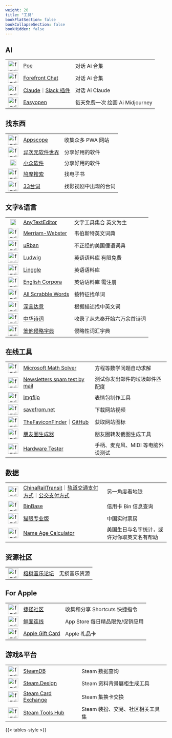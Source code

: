 ```yaml
---
weight: 20
title: "工具"
bookFlatSection: false
bookCollapseSection: false
bookHidden: false
---
```


## AI

|  |  |  |
| :----: | ---- | ---- |
| <img loading="lazy" width="32px" alt="favicon" src="https://favicon.im/psc2.cf2.poecdn.net"> | [Poe](https://poe.com/) | 对话 Ai 合集 |
| <img loading="lazy" width="32px" alt="favicon" src="https://favicon.im/uploads-ssl.webflow.com"> | [Forefront Chat](https://chat.forefront.ai/) | 对话 Ai 合集 |
| <img loading="lazy" width="32px" alt="favicon" src="https://favicon.im/claude.ai"> | [Claude](https://claude.ai/)<span class="oldline">｜</span>[Slack 插件](https://slack.com/apps/A04KGS7N9A8-claude) | 对话 Ai Claude |
| <img loading="lazy" width="32px" alt="favicon" src="https://favicon.im/cdn.fastest.chat"> | [Easyopen](https://easyopen.chat/) | 每天免费一次 绘画 Ai Midjourney |

## 找东西

|  |  |  |
| :----: | ---- | ---- |
| <img loading="lazy" width="32px" alt="favicon" src="https://favicon.im/appsco.pe"> | [Appscope](https://appsco.pe) | 收集众多 PWA 网站 |
| <img loading="lazy" width="32px" alt="favicon" src="https://favicon.im/cdn.iplaysoft.com"> | [异次元软件世界](https://www.iplaysoft.com) | 分享好用的软件 |
| <img loading="lazy" width="20px" alt="favicon" src="https://favicon.im/static1.appinn.com"> | [小众软件](https://www.appinn.com) | 分享好用的软件 |
| <img loading="lazy" width="32px" alt="favicon" src="https://favicon.im/www.jiumodiary.com"> | [鸠摩搜索](https://www.jiumodiary.com/) | 找电子书 |
| <img loading="lazy" width="32px" alt="favicon" src="https://favicon.im/33.agilestudio.cn"> | [33台词](https://33.agilestudio.cn/) | 找影视剧中出现的台词 |

## 文字&语言

|  |  |  |
| :----: | ---- | ---- |
| <img loading="lazy" width="18px" alt="favicon" src="https://favicon.im/www.anytexteditor.com"> | [AnyTextEditor](https://anytexteditor.com/) | 文字工具集合 英文为主 |
| <img loading="lazy" width="32px" alt="favicon" src="https://favicon.im/www.merriam-webster.com"> | [Merriam-Webster](https://www.merriam-webster.com/) | 韦伯斯特英文词典 |
| <img loading="lazy" width="32px" alt="favicon" src="https://favicon.im/www.urbandictionary.com"> | [uRban](https://www.urbandictionary.com/) | 不正经的美国俚语词典 |
| <img loading="lazy" width="32px" alt="favicon" src="https://favicon.im/ludwig.guru"> | [Ludwig](https://ludwig.guru/) | 英语语料库 有限免费|
| <img loading="lazy" width="32px" alt="favicon" src="https://favicon.im/linggle.com"> | [Linggle](https://linggle.com/) | 英语语料库 |
| <img loading="lazy" width="32px" alt="favicon" src="https://favicon.im/www.english-corpora.org"> | [English Corpora](https://www.english-corpora.org/) | 英语语料库 需注册|
| <img loading="lazy" width="32px" alt="favicon" src="https://favicon.im/www.allscrabblewords.com"> | [All Scrabble Words](http://www.allscrabblewords.com/) | 按特征找单词 |
| <img loading="lazy" width="32px" alt="favicon" src="https://favicon.im/shenyandayi.com"> | [深言达意](https://www.shenyandayi.com/) | 根据描述找中英文词 |
| <img loading="lazy" width="32px" alt="favicon" src="https://favicon.im/www.shi-ci.com"> | [中华诗词](https://www.shi-ci.com/) | 收录了从先秦开始六万余首诗词 |
| <img loading="lazy" width="32px" alt="favicon" src="https://favicon.im/baka-invade.org"> | [笨他侵略字典](https://baka-invade.org/dict/search/?) | 侵略性词汇字典 |

## 在线工具

|  |  |  |
| :----: | ---- | ---- |
| <img loading="lazy" width="32px" alt="favicon" src="https://favicon.im/mathsolver.microsoft.com"> | [Microsoft Math Solver](https://math.microsoft.com/) | 方程等数学问题自动求解 |
| <img loading="lazy" width="32px" alt="favicon" src="https://favicon.im/www.mail-tester.com"> | [Newsletters spam test by mail](https://www.mail-tester.com/) | 测试你发出邮件的垃圾邮件匹配度 |
| <img loading="lazy" width="32px" alt="favicon" src="https://favicon.im/imgflip.com"> | [Imgflip](https://imgflip.com) | 表情包制作工具 |
| <img loading="lazy" width="32px" alt="favicon" src="https://favicon.im/en.savefrom.net"> | [savefrom.net](https://savefrom.net/) | 下载网站视频 |
| <img loading="lazy" width="32px" alt="favicon" src="https://favicon.im/besticon.herokuapp.com"> | [TheFaviconFinder](https://besticon-demo.herokuapp.com/)<span class="oldline">｜</span>[GitHub](https://github.com/mat/besticon) | 获取网站图标 |
| <img loading="lazy" width="32px" alt="favicon" src="https://favicon.im/gcore.jsdelivr.net"> | [朋友圈生成器](https://akarin.dev/WechatMomentScreenshot/) | 朋友圈转发截图生成工具 |
| <img loading="lazy" width="32px" alt="favicon" src="https://favicon.im/hardwaretester.com"> | [Hardware Tester](https://hardwaretester.com/) | 手柄、麦克风、MIDI 等电脑外设测试 |

## 数据

|  |  |  |
| :----: | ---- | ---- |
| <img loading="lazy" width="32px" alt="favicon" src="https://favicon.im/raw.githubusercontent.com"> | [ChinaRailTransit](https://ivysauro.github.io/CNRT/)<span class="oldline">｜</span>[轨道交通支付方式](https://ivysauro.github.io/CNRT/data/Pie)<span class="oldline">｜</span>[公交支付方式](https://ivysauro.github.io/CNRT/data/BusPay)| 另一角度看地铁 |
| <img loading="lazy" width="32px" alt="favicon" src="https://favicon.im/www.binbase.com"> | [BinBase](https://www.binbase.com/search.html) | 信用卡 Bin 信息查询 |
| <img loading="lazy" width="32px" alt="favicon" src="https://favicon.im/obj.pipi.cn"> | [猫眼专业版](https://piaofang.maoyan.com/dashboard) | 中国实时票房 |
| <img loading="lazy" width="32px" alt="favicon" src="https://favicon.im/pages.github.com"> | [Name Age Calculator](http://rhiever.github.io/name-age-calculator/index.html?Gender=F&Name=Ashley) | 美国生日与名字统计，或许对你取英文名有帮助 |

## 资源社区

|  |  |  |
| :----: | ---- | ---- |
| <img loading="lazy" width="32px" alt="favicon" src="https://favicon.im/rsdsd.cc"> | [榕树音乐论坛](https://rsdsd.cc) | 无损音乐资源 |

## For Apple

|  |  |  |
| :----: | ---- | ---- |
| <img loading="lazy" width="32px" alt="favicon" src="https://favicon.im/sharecuts.cn"> | [捷径社区](https://sharecuts.cn/) | 收集和分享 Shortcuts 快捷指令 |
| <img loading="lazy" width="32px" alt="favicon" src="https://favicon.im/app.so"> | [鲜面连线](https://app.so/xianmian/) | App Store 每日精品限免/促销应用 |
| <img loading="lazy" width="32px" alt="favicon" src="https://favicon.im/www.apple.com"> | [Apple Gift Card](https://www.apple.com/shop/buy-giftcard/giftcard) | Apple 礼品卡 |

## 游戏&平台

|  |  |  |
| :----: | ---- | ---- |
| <img loading="lazy" width="32px" alt="favicon" src="https://favicon.im/steamdb.info"> | [SteamDB](https://steamdb.info/) | Steam 数据查询 |
| <img loading="lazy" width="32px" alt="favicon" src="https://favicon.im/steam.design"> | [Steam.Design](https://steam.design/) | Steam 资料背景展柜生成工具 |
| <img loading="lazy" width="32px" alt="favicon" src="https://favicon.im/www.steamcardexchange.net"> | [Steam Card Exchange](https://www.steamcardexchange.net/) | Steam 集换卡交换 |
| <img loading="lazy" width="32px" alt="favicon" src="https://favicon.im/steam.tools"> | [Steam Tools Hub](https://steam.tools/) | Steam 装扮、交易、社区相关工具集 |


{{< tables-style >}}
